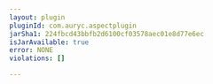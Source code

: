 ```yaml
---
layout: plugin
pluginId: com.auryc.aspectplugin
jarSha1: 224fbcd43bbfb2d6100cf03578aec01e8d77e6ec
isJarAvailable: true
error: NONE
violations: []

---
```


